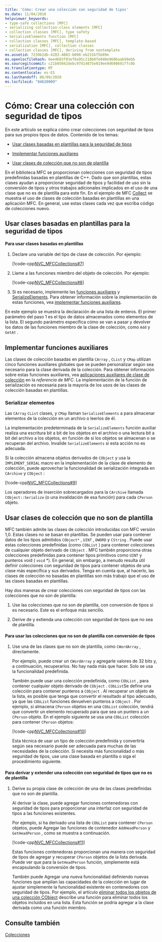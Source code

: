 ```yaml
---
title: 'Cómo: Crear una colección con seguridad de tipos'
ms.date: 11/04/2016
helpviewer_keywords:
- type-safe collections [MFC]
- serializing collection-class elements [MFC]
- collection classes [MFC], type safety
- SerializeElements function [MFC]
- collection classes [MFC], template-based
- serialization [MFC], collection classes
- collection classes [MFC], deriving from nontemplate
ms.assetid: 7230b2db-4283-4083-b098-eb231bf5b89e
ms.openlocfilehash: 6ee4603f03ef8a95c218b0fe040e9606aab99ebb
ms.sourcegitcommit: c21b05042debc97d14875e019ee9d698691ffc0b
ms.translationtype: MT
ms.contentlocale: es-ES
ms.lasthandoff: 06/09/2020
ms.locfileid: "84620009"
---
```

# <a name="how-to-make-a-type-safe-collection"></a>Cómo: Crear una colección con seguridad de tipos

En este artículo se explica cómo crear colecciones con seguridad de tipos para sus propios tipos de datos. Contenido de los temas:

- [Usar clases basadas en plantillas para la seguridad de tipos](#_core_using_template.2d.based_classes_for_type_safety)

- [Implementar funciones auxiliares](#_core_implementing_helper_functions)

- [Usar clases de colección que no son de plantilla](#_core_using_nontemplate_collection_classes)

En el biblioteca MFC se proporcionan colecciones con seguridad de tipos predefinidas basadas en plantillas de C++. Dado que son plantillas, estas clases ayudan a proporcionar seguridad de tipos y facilidad de uso sin la conversión de tipos y otros trabajos adicionales implicados en el uso de una clase que no es de plantilla para este fin. En el ejemplo de MFC [Collect](../overview/visual-cpp-samples.md) se muestra el uso de clases de colección basadas en plantillas en una aplicación MFC. En general, use estas clases cada vez que escriba código de colecciones nuevo.

## <a name="using-template-based-classes-for-type-safety"></a><a name="_core_using_template.2d.based_classes_for_type_safety"></a>Usar clases basadas en plantillas para la seguridad de tipos

#### <a name="to-use-template-based-classes"></a>Para usar clases basadas en plantillas

1. Declare una variable del tipo de clase de colección. Por ejemplo:

   [!code-cpp[NVC_MFCCollections#7](codesnippet/cpp/how-to-make-a-type-safe-collection_1.cpp)]

1. Llame a las funciones miembro del objeto de colección. Por ejemplo:

   [!code-cpp[NVC_MFCCollections#8](codesnippet/cpp/how-to-make-a-type-safe-collection_2.cpp)]

1. Si es necesario, implemente las [funciones auxiliares](reference/collection-class-helpers.md) y [SerializeElements](reference/collection-class-helpers.md#serializeelements). Para obtener información sobre la implementación de estas funciones, vea [implementar funciones auxiliares](#_core_implementing_helper_functions).

En este ejemplo se muestra la declaración de una lista de enteros. El primer parámetro del paso 1 es el tipo de datos almacenados como elementos de la lista. El segundo parámetro especifica cómo se van a pasar y devolver los datos de las funciones miembro de la clase de colección, como `Add` y `GetAt` .

## <a name="implementing-helper-functions"></a><a name="_core_implementing_helper_functions"></a>Implementar funciones auxiliares

Las clases de colección basadas en plantilla `CArray` , `CList` y `CMap` utilizan cinco funciones auxiliares globales que se pueden personalizar según sea necesario para la clase derivada de la colección. Para obtener información sobre estas funciones auxiliares, vea [aplicaciones auxiliares de clase de colección](reference/collection-class-helpers.md) en la *referencia de MFC*. La implementación de la función de serialización es necesaria para la mayoría de los usos de las clases de colección basadas en plantillas.

### <a name="serializing-elements"></a><a name="_core_serializing_elements"></a>Serializar elementos

Las `CArray` `CList` clases, y `CMap` llaman `SerializeElements` a para almacenar elementos de la colección en un archivo o leerlos de él.

La implementación predeterminada de la `SerializeElements` función auxiliar realiza una escritura bit a bit de los objetos en el archivo o una lectura bit a bit del archivo a los objetos, en función de si los objetos se almacenan o se recuperan del archivo. Invalide `SerializeElements` si esta acción no es adecuada.

Si la colección almacena objetos derivados de `CObject` y usa la `IMPLEMENT_SERIAL` macro en la implementación de la clase de elemento de colección, puede aprovechar la funcionalidad de serialización integrada en `CArchive` y `CObject` :

[!code-cpp[NVC_MFCCollections#9](codesnippet/cpp/how-to-make-a-type-safe-collection_3.cpp)]

Los operadores de inserción sobrecargados para la `CArchive` llamada `CObject::Serialize` (o una invalidación de esa función) para cada `CPerson` objeto.

## <a name="using-nontemplate-collection-classes"></a><a name="_core_using_nontemplate_collection_classes"></a>Usar clases de colección que no son de plantilla

MFC también admite las clases de colección introducidas con MFC versión 1,0. Estas clases no se basan en plantillas. Se pueden usar para contener datos de los tipos admitidos `CObject*` , `UINT` , `DWORD` y `CString` . Puede usar estas colecciones predefinidas (como `CObList` ) para contener colecciones de cualquier objeto derivado de `CObject` . MFC también proporciona otras colecciones predefinidas para contener tipos primitivos como `UINT` y punteros void ( `void` *). En general, sin embargo, a menudo resulta útil definir colecciones con seguridad de tipos para contener objetos de una clase más específica y sus derivados. Tenga en cuenta que, al hacerlo, las clases de colección no basadas en plantillas son más trabajo que el uso de las clases basadas en plantillas.

Hay dos maneras de crear colecciones con seguridad de tipos con las colecciones que no son de plantilla:

1. Use las colecciones que no son de plantilla, con conversión de tipos si es necesario. Este es el enfoque más sencillo.

1. Derive de y extienda una colección con seguridad de tipos que no sea de plantilla.

#### <a name="to-use-the-nontemplate-collections-with-type-casting"></a>Para usar las colecciones que no son de plantilla con conversión de tipos

1. Use una de las clases que no son de plantilla, como `CWordArray` , directamente.

   Por ejemplo, puede crear un `CWordArray` y agregarle valores de 32 bits y, a continuación, recuperarlos. No hay nada más que hacer. Solo se usa la funcionalidad predefinida.

   También puede usar una colección predefinida, como `CObList` , para contener cualquier objeto derivado de `CObject` . `CObList`Se define una colección para contener punteros a `CObject` . Al recuperar un objeto de la lista, es posible que tenga que convertir el resultado al tipo adecuado, ya que las `CObList` funciones devuelven punteros a `CObject` . Por ejemplo, si almacena `CPerson` objetos en una `CObList` colección, tendrá que convertir un elemento recuperado para que sea un puntero a un `CPerson` objeto. En el ejemplo siguiente se usa una `CObList` colección para contener `CPerson` objetos:

   [!code-cpp[NVC_MFCCollections#10](codesnippet/cpp/how-to-make-a-type-safe-collection_4.cpp)]

   Esta técnica de usar un tipo de colección predefinida y convertirla según sea necesario puede ser adecuada para muchas de las necesidades de la colección. Si necesita más funcionalidad o más seguridad de tipos, use una clase basada en plantilla o siga el procedimiento siguiente.

#### <a name="to-derive-and-extend-a-nontemplate-type-safe-collection"></a>Para derivar y extender una colección con seguridad de tipos que no es de plantilla

1. Derive su propia clase de colección de una de las clases predefinidas que no son de plantilla.

   Al derivar la clase, puede agregar funciones contenedoras con seguridad de tipos para proporcionar una interfaz con seguridad de tipos a las funciones existentes.

   Por ejemplo, si ha derivado una lista de `CObList` para contener `CPerson` objetos, puede Agregar las funciones de contenedor `AddHeadPerson` y `GetHeadPerson` , como se muestra a continuación.

   [!code-cpp[NVC_MFCCollections#11](codesnippet/cpp/how-to-make-a-type-safe-collection_5.h)]

   Estas funciones contenedoras proporcionan una manera con seguridad de tipos de agregar y recuperar `CPerson` objetos de la lista derivada. Puede ver que para la `GetHeadPerson` función, simplemente está encapsulando la conversión de tipos.

   También puede Agregar una nueva funcionalidad definiendo nuevas funciones que amplían las capacidades de la colección en lugar de ajustar simplemente la funcionalidad existente en contenedores con seguridad de tipos. Por ejemplo, el artículo [eliminar todos los objetos de una colección CObject](deleting-all-objects-in-a-cobject-collection.md) describe una función para eliminar todos los objetos incluidos en una lista. Esta función se podría agregar a la clase derivada como una función miembro.

## <a name="see-also"></a>Consulte también

[Colecciones](collections.md)
